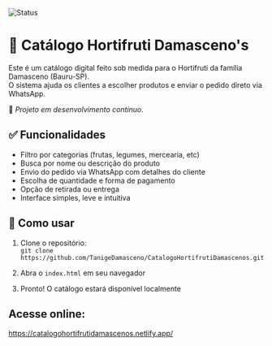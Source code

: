 
![Status](https://img.shields.io/badge/status-em%20desenvolvimento-yellow)
# 🥦 Catálogo Hortifruti Damasceno's

Este é um catálogo digital feito sob medida para o Hortifruti da família Damasceno (Bauru-SP).  
O sistema ajuda os clientes a escolher produtos e enviar o pedido direto via WhatsApp.

🚧 *Projeto em desenvolvimento contínuo.*

## ✅ Funcionalidades

- Filtro por categorias (frutas, legumes, mercearia, etc)
- Busca por nome ou descrição do produto
- Envio do pedido via WhatsApp com detalhes do cliente
- Escolha de quantidade e forma de pagamento
- Opção de retirada ou entrega
- Interface simples, leve e intuitiva

## 🚀 Como usar



1. Clone o repositório:  
   `git clone https://github.com/TanigeDamasceno/CatalogoHortifrutiDamascenos.git`

2. Abra o `index.html` em seu navegador  
3. Pronto! O catálogo estará disponível localmente

## Acesse online:

https://catalogohortifrutidamascenos.netlify.app/

